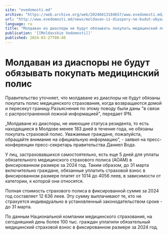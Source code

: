 ```yaml
---
site: "evedomosti.md"
archive: "https://web.archive.org/web/20240413184657/www.evedomosti.md/news/moldavan-iz-diaspory-ne-budut-obyazyvat-pokupat-medicinskij"
url: "http://www.evedomosti.md/news/moldavan-iz-diaspory-ne-budut-obyazyvat-pokupat-medicinskij"
language: ru
title: "Молдаван из диаспоры не будут обязывать покупать медицинский полис"
publication: '[[Moldavskie Vedomosti]]'
published: 2024-03-27T08:40
---
```


# Молдаван из диаспоры не будут обязывать покупать медицинский полис

Правительство уточняет, что молдаване из диаспоры не будут обязаны покупать полис медицинского страхования, когда возвращаются домой и пересекут границу.Разъяснения по этому поводу были даны "в связи с распространенной ложной информацией", передает IPN.

„Молдаване из диаспоры, не имеющие статуса резидента, то есть находящиеся в Молдове менее 183 дней в течение года, не обязаны покупать страховой полис. Уважаемые граждане, пожалуйста, обращайте внимание на официальную информацию”, - заявил на пресс-конференции пресс-секретарь правительства Даниел Водэ.

У лиц, застраховавшихся самостоятельно, есть еще 5 дней для уплаты обязательного медицинского страхового полиса (AOAM) в фиксированном размере за 2024 год. Таким образом, до 31 марта включительно граждане, обязанные уплатить страховой взнос в фиксированном размере платят от 1014 до 4056 леев, в зависимости от категории, к которой они относятся.

Полная стоимость страхового полиса в фиксированной сумме за 2024 год составляет 12 636 леев. Эту сумму выплачивают те, кто не страхуется индивидуально в установленный законодательством сроке - до 31 марта.

По данным Национальной компании медицинского страхования, на сегодняшний день более 100 тыс. граждан уплатили обязательный медицинский страховой взнос в фиксированном размере за 2024 год.